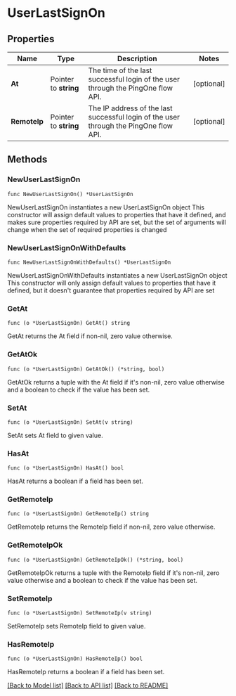 # UserLastSignOn

## Properties

Name | Type | Description | Notes
------------ | ------------- | ------------- | -------------
**At** | Pointer to **string** | The time of the last successful login of the user through the PingOne flow API. | [optional] 
**RemoteIp** | Pointer to **string** | The IP address of the last successful login of the user through the PingOne flow API. | [optional] 

## Methods

### NewUserLastSignOn

`func NewUserLastSignOn() *UserLastSignOn`

NewUserLastSignOn instantiates a new UserLastSignOn object
This constructor will assign default values to properties that have it defined,
and makes sure properties required by API are set, but the set of arguments
will change when the set of required properties is changed

### NewUserLastSignOnWithDefaults

`func NewUserLastSignOnWithDefaults() *UserLastSignOn`

NewUserLastSignOnWithDefaults instantiates a new UserLastSignOn object
This constructor will only assign default values to properties that have it defined,
but it doesn't guarantee that properties required by API are set

### GetAt

`func (o *UserLastSignOn) GetAt() string`

GetAt returns the At field if non-nil, zero value otherwise.

### GetAtOk

`func (o *UserLastSignOn) GetAtOk() (*string, bool)`

GetAtOk returns a tuple with the At field if it's non-nil, zero value otherwise
and a boolean to check if the value has been set.

### SetAt

`func (o *UserLastSignOn) SetAt(v string)`

SetAt sets At field to given value.

### HasAt

`func (o *UserLastSignOn) HasAt() bool`

HasAt returns a boolean if a field has been set.

### GetRemoteIp

`func (o *UserLastSignOn) GetRemoteIp() string`

GetRemoteIp returns the RemoteIp field if non-nil, zero value otherwise.

### GetRemoteIpOk

`func (o *UserLastSignOn) GetRemoteIpOk() (*string, bool)`

GetRemoteIpOk returns a tuple with the RemoteIp field if it's non-nil, zero value otherwise
and a boolean to check if the value has been set.

### SetRemoteIp

`func (o *UserLastSignOn) SetRemoteIp(v string)`

SetRemoteIp sets RemoteIp field to given value.

### HasRemoteIp

`func (o *UserLastSignOn) HasRemoteIp() bool`

HasRemoteIp returns a boolean if a field has been set.


[[Back to Model list]](../README.md#documentation-for-models) [[Back to API list]](../README.md#documentation-for-api-endpoints) [[Back to README]](../README.md)


